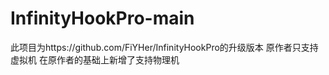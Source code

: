 # InfinityHookPro-main
此项目为https://github.com/FiYHer/InfinityHookPro的升级版本
原作者只支持虚拟机
在原作者的基础上新增了支持物理机
